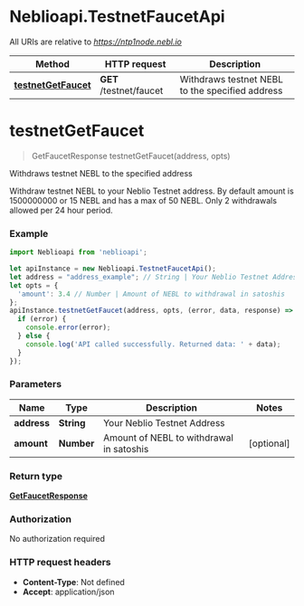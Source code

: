 # Neblioapi.TestnetFaucetApi

All URIs are relative to *https://ntp1node.nebl.io*

Method | HTTP request | Description
------------- | ------------- | -------------
[**testnetGetFaucet**](TestnetFaucetApi.md#testnetGetFaucet) | **GET** /testnet/faucet | Withdraws testnet NEBL to the specified address


<a name="testnetGetFaucet"></a>
# **testnetGetFaucet**
> GetFaucetResponse testnetGetFaucet(address, opts)

Withdraws testnet NEBL to the specified address

Withdraw testnet NEBL to your Neblio Testnet address. By default amount is 1500000000 or 15 NEBL and has a max of 50 NEBL. Only 2 withdrawals allowed per 24 hour period. 

### Example
```javascript
import Neblioapi from 'neblioapi';

let apiInstance = new Neblioapi.TestnetFaucetApi();
let address = "address_example"; // String | Your Neblio Testnet Address
let opts = {
  'amount': 3.4 // Number | Amount of NEBL to withdrawal in satoshis
};
apiInstance.testnetGetFaucet(address, opts, (error, data, response) => {
  if (error) {
    console.error(error);
  } else {
    console.log('API called successfully. Returned data: ' + data);
  }
});
```

### Parameters

Name | Type | Description  | Notes
------------- | ------------- | ------------- | -------------
 **address** | **String**| Your Neblio Testnet Address | 
 **amount** | **Number**| Amount of NEBL to withdrawal in satoshis | [optional] 

### Return type

[**GetFaucetResponse**](GetFaucetResponse.md)

### Authorization

No authorization required

### HTTP request headers

 - **Content-Type**: Not defined
 - **Accept**: application/json

